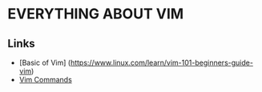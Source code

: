 # **EVERYTHING ABOUT VIM**
## **Links**
* [Basic of Vim] (https://www.linux.com/learn/vim-101-beginners-guide-vim)
* [Vim Commands](http://www.radford.edu/~mhtay/CPSC120/VIM_Editor_Commands.htm)

